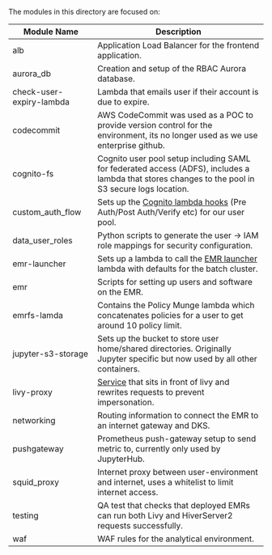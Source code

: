 The modules in this directory are focused on:

Module Name | Description
------------|------------
alb | Application Load Balancer for the frontend application.
aurora_db | Creation and setup of the RBAC Aurora database.
check-user-expiry-lambda | Lambda that emails user if their account is due to expire.
codecommit | AWS CodeCommit was used as a POC to provide version control for the environment, its no longer used as we use enterprise github.
cognito-fs | Cognito user pool setup including SAML for federated access (ADFS), includes a lambda that stores changes to the pool in S3 secure logs location.
custom_auth_flow | Sets up the [Cognito lambda hooks](https://github.com/dwp/dataworks-analytical-custom-auth-flow) (Pre Auth/Post Auth/Verify etc) for our user pool.
data_user_roles | Python scripts to generate the user -> IAM role mappings for security configuration.
emr-launcher | Sets up a lambda to call the [EMR launcher](https://github.com/dwp/emr-launcher) lambda with defaults for the batch cluster.
emr | Scripts for setting up users and software on the EMR.
emrfs-lamda | Contains the Policy Munge lambda which concatenates policies for a user to get around 10 policy limit.
jupyter-s3-storage | Sets up the bucket to store user home/shared directories. Originally Jupyter specific but now used by all other containers.
livy-proxy | [Service](https://github.com/dwp/dataworks-hardened-images/tree/master/livy-proxy) that sits in front of livy and rewrites requests to prevent impersonation.
networking | Routing information to connect the EMR to an internet gateway and DKS.
pushgateway | Prometheus push-gateway setup to send metric to, currently only used by JupyterHub.
squid_proxy | Internet proxy between user-environment and internet, uses a whitelist to limit internet access.
testing | QA test that checks that deployed EMRs can run both Livy and HiverServer2 requests successfully.
waf | WAF rules for the analytical environment.
